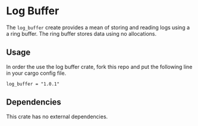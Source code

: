 # Log Buffer
The `log_buffer` create provides a mean of storing and reading logs using a
a ring buffer. The ring buffer stores data using no allocations.

## Usage
In order the use the log buffer crate, fork this repo and put the following line 
in your cargo config file.

```
log_buffer = "1.0.1"
```

## Dependencies
This crate has no external dependencies.
